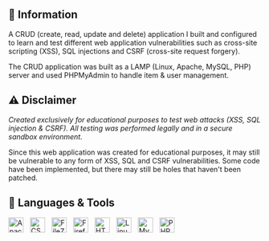 ## 📃 Information
<p>
  A CRUD (create, read, update and delete) application I built and configured to learn and test different web application vulnerabilities such as cross-site scripting (XSS), SQL injections and CSRF (cross-site request forgery).
</p>

<p>
  The CRUD application was built as a LAMP (Linux, Apache, MySQL, PHP) server and used PHPMyAdmin to handle item & user management.
</p>

## ⚠️ Disclaimer
<p>
  <i>Created exclusively for educational purposes to test web attacks (XSS, SQL injection & CSRF). All testing was performed legally and in a secure sandbox environment.</i>
</p>

<p>
  Since this web application was created for educational purposes, it may still be vulnerable to any form of XSS, SQL and CSRF vulnerabilities. Some code have been implemented, but there may still be holes that haven't been patched.
</p>

## 🧰 Languages & Tools

<img align="left" alt="Apache" title="Apache" width="30px" style="padding-right:10px;" src="https://cdn.jsdelivr.net/gh/devicons/devicon@latest/icons/apache/apache-original.svg"/>
<img align="left" alt="CSS3" title="CSS3" width="30px" style="padding-right:10px;" src="https://cdn.jsdelivr.net/gh/devicons/devicon@latest/icons/css3/css3-original.svg"/>
<img align="left" alt="FileZila" title="FileZila" width="30px" style="padding-right:10px;" src="https://cdn.jsdelivr.net/gh/devicons/devicon@latest/icons/filezilla/filezilla-original.svg"/>
<img align="left" alt="Firefox" title="Firefox" width="30px" style="padding-right:10px;" src="https://cdn.jsdelivr.net/gh/devicons/devicon@latest/icons/firefox/firefox-original.svg"/>
<img align="left" alt="HTML5" title="HTML5" width="30px" style="padding-right:10px;" src="https://cdn.jsdelivr.net/gh/devicons/devicon@latest/icons/html5/html5-original.svg"/>
<img align="left" alt="Linux" title="Linux" width="30px" style="padding-right:10px;" src="https://cdn.jsdelivr.net/gh/devicons/devicon@latest/icons/linux/linux-original.svg"/>
<img align="left" alt="MySQL" title="MySQL" width="30px" style="padding-right:10px;" src="https://cdn.jsdelivr.net/gh/devicons/devicon@latest/icons/mysql/mysql-original.svg"/>
<img align="left" alt="PHP" title="PHP" width="30px" style="padding-right:10px;" src="https://cdn.jsdelivr.net/gh/devicons/devicon@latest/icons/php/php-original.svg"/>
